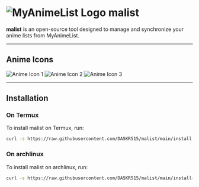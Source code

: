 # ![MyAnimeList Logo](https://upload.wikimedia.org/wikipedia/commons/7/7a/MyAnimeList_Logo.png) malist

**malist** is an open-source tool designed to manage and synchronize your anime lists from MyAnimeList.

---

## Anime Icons

![Anime Icon 1](https://img.icons8.com/color/96/000000/anime.png)
![Anime Icon 2](https://img.icons8.com/color/96/000000/naruto.png)
![Anime Icon 3](https://img.icons8.com/color/96/000000/dragon-ball.png)

---

## Installation

### On Termux

To install malist on Termux, run:

```bash
curl -s https://raw.githubusercontent.com/DASKR515/malist/main/install.sh | bash
```
### On archlinux 

To install malist on archlinux, run:

```bash
curl -s https://raw.githubusercontent.com/DASKR515/malist/main/install-arch.sh | bash

